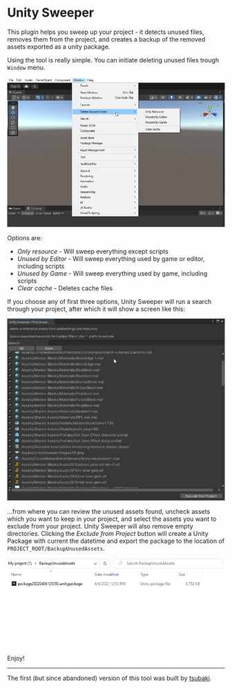 ﻿# Unity Sweeper

This plugin helps you sweep up your project - it detects unused files, removes them from the project, and creates a backup of the removed assets exported as a unity package.

Using the tool is really simple. You can initiate deleting unused files trough `Window` menu.

![Window menu choices](Images/01.png)

Options are:
* _Only resource_ - Will sweep everything except scripts
* _Unused by Editor_ - Will sweep everything used by game or editor, including scripts
* _Unused by Game_ - Will sweep everything used by game, including scripts
* _Clear cache_ - Deletes cache files

If you choose any of first three options, Unity Sweeper will run a search through your project, after which it will show a screen like this:

![Sweep window](Images/02.png)

...from where you can review the unused assets found, uncheck assets which you want to keep in your project, and select the assets you want to exclude from your project. Unity Sweeper will also remove empty directories. Clicking the _Exclude from Project_ button will create a Unity Package with current the datetime and export the package to the location of `PROJECT_ROOT/BackupUnusedAssets`.

![Final result](Images/03.png)

Enjoy!

---------------------

The first (but since abandoned) version of this tool was built by [tsubaki](https://github.com/tsubaki).
